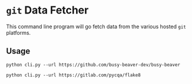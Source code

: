 # `git` Data Fetcher

This command line program will go fetch data from the various hosted `git` platforms.

## Usage

```console
python cli.py --url https://github.com/busy-beaver-dev/busy-beaver

python cli.py --url https://gitlab.com/pycqa/flake8
```
